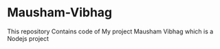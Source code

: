 # Mausham-Vibhag
This repository Contains code of My project Mausham Vibhag which is a Nodejs project
